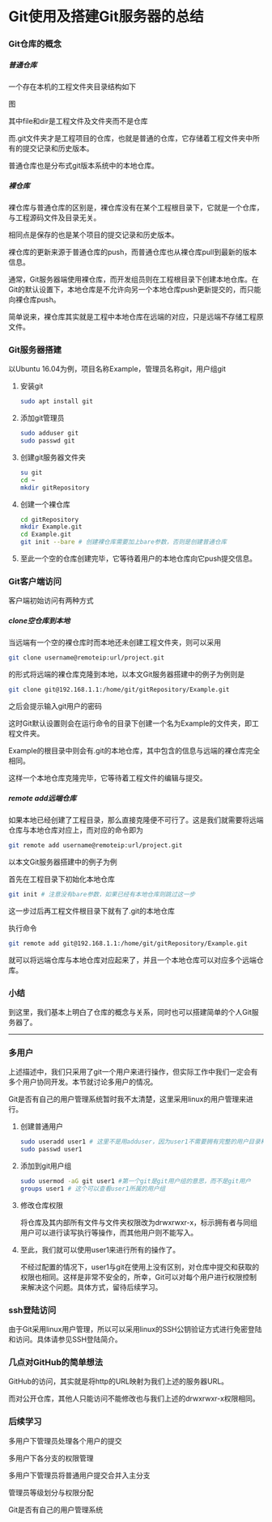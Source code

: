 # Git使用及搭建Git服务器的总结

### Git仓库的概念

#####  普通仓库

一个存在本机的工程文件夹目录结构如下

图

其中file和dir是工程文件及文件夹而不是仓库

而.git文件夹才是工程项目的仓库，也就是普通的仓库，它存储着工程文件夹中所有的提交记录和历史版本。

普通仓库也是分布式git版本系统中的本地仓库。

##### 裸仓库

裸仓库与普通仓库的区别是，裸仓库没有在某个工程根目录下，它就是一个仓库，与工程源码文件及目录无关。

相同点是保存的也是某个项目的提交记录和历史版本。

裸仓库的更新来源于普通仓库的push，而普通仓库也从裸仓库pull到最新的版本信息。

通常，Git服务器端使用裸仓库，而开发组员则在工程根目录下创建本地仓库。在Git的默认设置下，本地仓库是不允许向另一个本地仓库push更新提交的，而只能向裸仓库push。

简单说来，裸仓库其实就是工程中本地仓库在远端的对应，只是远端不存储工程原文件。



### Git服务器搭建

以Ubuntu 16.04为例，项目名称Example，管理员名称git，用户组git

1. 安装git

   ```sh
   sudo apt install git
   ```

2. 添加git管理员

   ```sh
   sudo adduser git
   sudo passwd git
   ```

3. 创建git服务器文件夹

   ```sh
   su git
   cd ~
   mkdir gitRepository
   ```

4. 创建一个裸仓库

   ```sh
   cd gitRepository
   mkdir Example.git
   cd Example.git
   git init --bare # 创建裸仓库需要加上bare参数，否则是创建普通仓库
   ```

5. 至此一个空的仓库创建完毕，它等待着用户的本地仓库向它push提交信息。



### Git客户端访问

客户端初始访问有两种方式

##### clone空仓库到本地

当远端有一个空的裸仓库时而本地还未创建工程文件夹，则可以采用

```sh
git clone username@remoteip:url/project.git
```

的形式将远端的裸仓库克隆到本地，以本文Git服务器搭建中的例子为例则是

```sh
git clone git@192.168.1.1:/home/git/gitRepository/Example.git
```

之后会提示输入git用户的密码

这时Git默认设置则会在运行命令的目录下创建一个名为Example的文件夹，即工程文件夹。

Example的根目录中则会有.git的本地仓库，其中包含的信息与远端的裸仓库完全相同。

这样一个本地仓库克隆完毕，它等待着工程文件的编辑与提交。

##### remote add远端仓库

如果本地已经创建了工程目录，那么直接克隆便不可行了。这是我们就需要将远端仓库与本地仓库对应上，而对应的命令即为

```sh
git remote add username@remoteip:url/project.git
```

以本文Git服务器搭建中的例子为例

首先在工程目录下初始化本地仓库

```sh
git init # 注意没有bare参数，如果已经有本地仓库则跳过这一步
```

这一步过后再工程文件根目录下就有了.git的本地仓库

执行命令

```sh
git remote add git@192.168.1.1:/home/git/gitRepository/Example.git
```

就可以将远端仓库与本地仓库对应起来了，并且一个本地仓库可以对应多个远端仓库。



### 小结

到这里，我们基本上明白了仓库的概念与关系，同时也可以搭建简单的个人Git服务器了。 

---



### 多用户

上述描述中，我们只采用了git一个用户来进行操作，但实际工作中我们一定会有多个用户协同开发。本节就讨论多用户的情况。

Git是否有自己的用户管理系统暂时我不太清楚，这里采用linux的用户管理来进行。

1. 创建普通用户

   ```sh
   sudo useradd user1 # 这里不是用adduser，因为user1不需要拥有完整的用户目录和信息，它只是git的用户
   sudo passwd user1
   ```

2. 添加到git用户组

   ```sh
   sudo usermod -aG git user1 #第一个git是git用户组的意思，而不是git用户
   groups user1 # 这个可以查看user1所属的用户组
   ```

3. 修改仓库权限

   将仓库及其内部所有文件与文件夹权限改为drwxrwxr-x，标示拥有者与同组用户可以进行读写执行等操作，而其他用户则不能写入。

4. 至此，我们就可以使用user1来进行所有的操作了。

   不经过配置的情况下，user1与git在使用上没有区别，对仓库中提交和获取的权限也相同。这样是非常不安全的，所幸，Git可以对每个用户进行权限控制来解决这个问题。具体方式，留待后续学习。



### ssh登陆访问

由于Git采用linux用户管理，所以可以采用linux的SSH公钥验证方式进行免密登陆和访问。具体请参见SSH登陆简介。



### 几点对GitHub的简单想法

GitHub的访问，其实就是将http的URL映射为我们上述的服务器URL。

而对公开仓库，其他人只能访问不能修改也与我们上述的drwxrwxr-x权限相同。



### 后续学习

多用户下管理员处理各个用户的提交

多用户下各分支的权限管理

多用户下管理员将普通用户提交合并入主分支

管理员等级划分与权限分配

Git是否有自己的用户管理系统